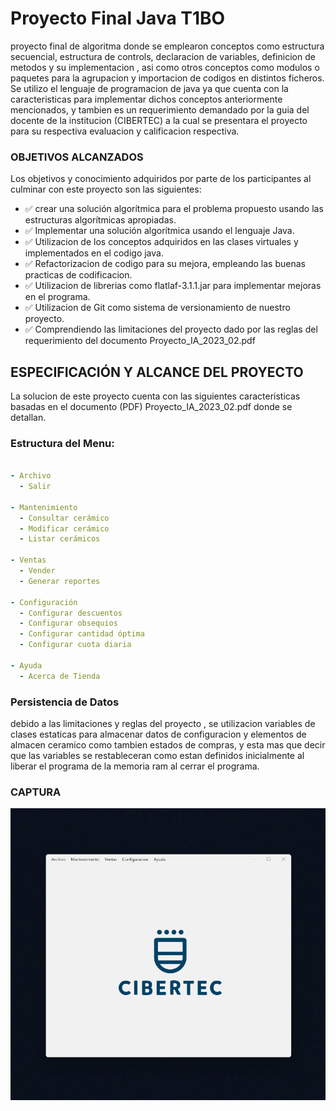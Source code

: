 

# Proyecto Final Java T1BO

proyecto final de algoritma donde se emplearon conceptos como estructura secuencial, estructura de controls, declaracion de variables, definicion de metodos y su implementacion , asi como otros conceptos como modulos o paquetes para la agrupacion y importacion de codigos en distintos ficheros.
Se utilizo el lenguaje de programacion de java ya que cuenta con la caracteristicas para implementar dichos  conceptos anteriormente mencionados, y tambien es un requerimiento demandado por la guia del docente de la institucion (CIBERTEC) a la cual se presentara el proyecto para su respectiva evaluacion y calificacion  respectiva.


### OBJETIVOS ALCANZADOS

Los objetivos y conocimiento adquiridos por parte de los participantes al culminar con este proyecto son las siguientes:

- :white_check_mark: crear una solución algorítmica para el problema propuesto usando las 
estructuras algorítmicas apropiadas.
- :white_check_mark: Implementar una solución algorítmica usando el lenguaje Java.
- :white_check_mark: Utilizacion de los conceptos adquiridos en las clases virtuales y implementados en el codigo java.
- :white_check_mark: Refactorizacion de codigo para su mejora, empleando las buenas practicas de codificacion.
- :white_check_mark: Utilizacion de librerias como flatlaf-3.1.1.jar para implementar mejoras en el programa.
- :white_check_mark: Utilizacion de Git como sistema de versionamiento de nuestro proyecto.
- :white_check_mark: Comprendiendo las limitaciones del proyecto dado por las reglas del requerimiento del documento Proyecto_IA_2023_02.pdf

## ESPECIFICACIÓN Y ALCANCE DEL PROYECTO

La solucion de este proyecto cuenta con las siguientes caracteristicas basadas en el documento (PDF) Proyecto_IA_2023_02.pdf donde se detallan.

### Estructura del Menu: 


```yaml

- Archivo
  - Salir

- Mantenimiento
  - Consultar cerámico
  - Modificar cerámico
  - Listar cerámicos

- Ventas
  - Vender
  - Generar reportes

- Configuración
  - Configurar descuentos
  - Configurar obsequios
  - Configurar cantidad óptima
  - Configurar cuota diaria

- Ayuda
  - Acerca de Tienda

```


### Persistencia de Datos

debido a las limitaciones y reglas del proyecto , se utilizacion variables de clases estaticas para almacenar datos de configuracion y elementos de almacen ceramico como tambien estados de compras, y esta mas que decir que las variables se restableceran como estan definidos inicialmente al liberar el programa de la memoria ram al cerrar el programa.


### CAPTURA

![image](./resources/program_java.gif)

